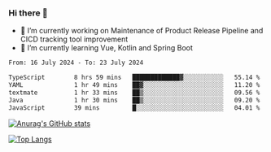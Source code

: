 ### Hi there 👋

- 🔭 I’m currently working on Maintenance of Product Release Pipeline and CICD tracking tool improvement
- 🌱 I’m currently learning Vue, Kotlin and Spring Boot

<!--START_SECTION:waka-->

```txt
From: 16 July 2024 - To: 23 July 2024

TypeScript        8 hrs 59 mins   █████████████▓░░░░░░░░░░░   55.14 %
YAML              1 hr 49 mins    ██▓░░░░░░░░░░░░░░░░░░░░░░   11.20 %
textmate          1 hr 33 mins    ██▒░░░░░░░░░░░░░░░░░░░░░░   09.56 %
Java              1 hr 30 mins    ██▒░░░░░░░░░░░░░░░░░░░░░░   09.20 %
JavaScript        39 mins         █░░░░░░░░░░░░░░░░░░░░░░░░   04.01 %
```

<!--END_SECTION:waka-->

[![Anurag's GitHub stats](https://github-readme-stats.vercel.app/api?username=yunhao981&show_icons=true&theme=solarized-dark)](https://github.com/anuraghazra/github-readme-stats)

[![Top Langs](https://github-readme-stats.vercel.app/api/top-langs/?username=yunhao981&theme=solarized-dark&layout=compact)](https://github.com/anuraghazra/github-readme-stats)

<!--
**yunhao981/yunhao981** is a ✨ _special_ ✨ repository because its `README.md` (this file) appears on your GitHub profile.

Here are some ideas to get you started:

- 🔭 I’m currently working on Maintenance of Release Pipeline and CICD tracking tool improvement
- 🌱 I’m currently learning Vue, Kotlin and Spring Boot
- 👯 I’m looking to collaborate on ...
- 🤔 I’m looking for help with ...
- 💬 Ask me about ...
- 📫 How to reach me: ...
- 😄 Pronouns: ...
- ⚡ Fun fact: ...
-->


